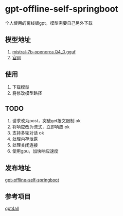 # gpt-offline-self-springboot
个人使用的离线版gpt，模型需要自己另外下载

## 模型地址
1. [mistral-7b-openorca.Q4_0.gguf](https://gpt4all.io/models/gguf/mistral-7b-openorca.Q4_0.gguf)
2. [官网](https://gpt4all.io/index.html)

## 使用
1. 下载模型
2. 将修改模型路径

## TODO
1. 请求改为post，突破get报文限制 ok
2. 将响应改为流式，立即响应 ok
3. 支持多轮对话 ok
4. 处理内存泄露
5. 处理关闭连接
6. 使用gpu，加快响应速度

## 发布地址
[gpt-offline-self-springboot](https://github.com/githcc/gpt-offline-self-springboot)

## 参考项目
[gpt4all](https://github.com/nomic-ai/gpt4all)